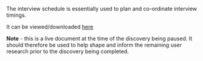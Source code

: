 The interview schedule is essentially used to plan and co-ordinate interview timings. 

It can be viewed/downloaded [here]((uploads/Interview_schedule.xlsx))

**Note** - this is a live document at the time of the discovery being paused. It should therefore be used to help shape and inform the remaining user research prior to the discovery being completed.